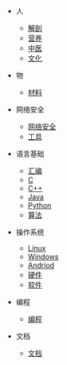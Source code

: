 * 人
    * [解剖](/Subject/Myology)
    * [营养](/Subject/Nutrition)
    * [中医](/Subject/中医)
    * [文化](/Subject/文化)

* 物
    * [材料](/Object/Material)

* 网络安全
    * [网络安全](/CS/Cybersec/Cybersec)
    * [工具](/CS/Cybersec/Tools)

* 语言基础
    * [汇编](/CS/Language/Assembly)
    * [C](/CS/Language/C)
    * [C++](/CS/Language/C++)
    * [Java](/CS/Language/Java)
    * [Python](/CS/Language/Python)
    * [算法](/CS/Language/Algorithm)
* 操作系统
    * [Linux](/CS/OS/LInux)
    * [Windows](/CS/OS/Windows)
    * [Andriod](/CS/OS/Andriod)
    * [硬件](/CS/OS/Hardware)
    * [软件](/CS/OS/Software)
    
* 编程
    * [编程](/CS/Program/Prog)

* 文档
    * [文档](/CS/Document/Document)